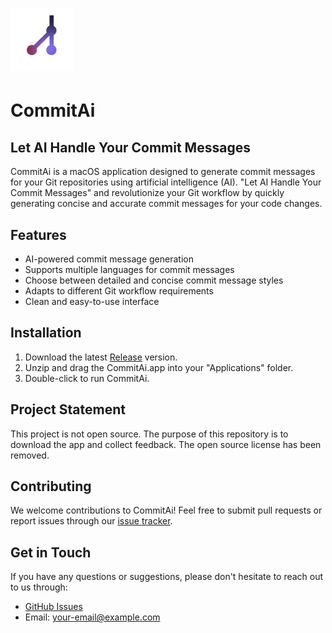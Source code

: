 
# <img src="https://raw.githubusercontent.com/fengyiqicoder/CommitAi-Free/main/icon_256%401x.png" width="100" height="100" alt="CommitAi Icon">
# CommitAi

## Let AI Handle Your Commit Messages

CommitAi is a macOS application designed to generate commit messages for your Git repositories using artificial intelligence (AI). "Let AI Handle Your Commit Messages" and revolutionize your Git workflow by quickly generating concise and accurate commit messages for your code changes.

## Features

- AI-powered commit message generation
- Supports multiple languages for commit messages
- Choose between detailed and concise commit message styles
- Adapts to different Git workflow requirements
- Clean and easy-to-use interface

## Installation

1. Download the latest [Release](https://github.com/yourusername/commitai/releases) version.
2. Unzip and drag the CommitAi.app into your "Applications" folder.
3. Double-click to run CommitAi.

## Project Statement

This project is not open source. The purpose of this repository is to download the app and collect feedback. The open source license has been removed.

## Contributing

We welcome contributions to CommitAi! Feel free to submit pull requests or report issues through our [issue tracker](https://github.com/yourusername/commitai/issues).

## Get in Touch

If you have any questions or suggestions, please don't hesitate to reach out to us through:

- [GitHub Issues](https://github.com/yourusername/commitai/issues)
- Email: your-email@example.com
